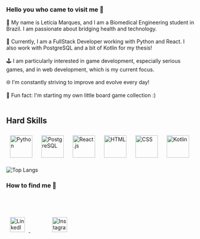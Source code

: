 ### Hello you who came to visit me 🚀 

:speech_balloon: My name is Letícia Marques, and I am a Biomedical Engineering student in Brazil. I am passionate about bridging health and technology. <br/><br/>
:brain: Currently, I am a FullStack Developer working with Python and React. I also work with PostgreSQL and a bit of Kotlin for my thesis! <br/><br/>
:joystick: I am particularly interested in game development, especially serious games, and in web development, which is my current focus. <br/><br/>
:globe_with_meridians: I'm constantly striving to improve and evolve every day! <br/><br/>
🎲 Fun fact: I'm starting my own little board game collection :) <br/><br/>

## Hard Skills

<p align="left">
  <img src="https://cdn.jsdelivr.net/gh/devicons/devicon/icons/python/python-original.svg" alt="Python" width="60" height="60" style="margin: 10px;"/>
  <img src="https://cdn.jsdelivr.net/gh/devicons/devicon/icons/postgresql/postgresql-original.svg" alt="PostgreSQL" width="60" height="60" style="margin: 10px;"/>
  <img src="https://cdn.jsdelivr.net/gh/devicons/devicon/icons/react/react-original.svg" alt="React.js" width="60" height="60" style="margin: 10px;"/>
  <img src="https://cdn.jsdelivr.net/gh/devicons/devicon/icons/html5/html5-original.svg" alt="HTML" width="60" height="60" style="margin: 10px;"/>
  <img src="https://cdn.jsdelivr.net/gh/devicons/devicon/icons/css3/css3-original.svg" alt="CSS" width="60" height="60" style="margin: 10px;"/>
  <img src="https://cdn.jsdelivr.net/gh/devicons/devicon/icons/kotlin/kotlin-original.svg" alt="Kotlin" width="60" height="60" style="margin: 10px;"/>
</p>

![Top Langs](https://github-readme-stats.vercel.app/api/top-langs/?username=LetMarq&layout=compact)

### How to find me 🔎

<p align="left">
  <a href="https://www.linkedin.com/in/leticia-marques-pinho/" target="_blank">
    <img src="https://cdn.jsdelivr.net/gh/devicons/devicon/icons/linkedin/linkedin-original.svg" alt="LinkedIn" width="40" height="40" style="margin: 10px;"/>
  </a>
  <a href="https://www.instagram.com/let.marqs" target="_blank">
    <img src="https://upload.wikimedia.org/wikipedia/commons/a/a5/Instagram_icon.png" alt="Instagram" width="40" height="40" style="margin: 59px;"/>
  </a>
</p>

